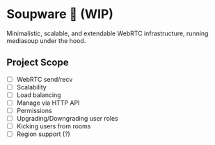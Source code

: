 # Soupware 🍲 (WIP)

Minimalistic, scalable, and extendable WebRTC infrastructure, running mediasoup under the hood.

## Project Scope

- [ ]  WebRTC send/recv
- [ ]  Scalability
- [ ]  Load balancing
- [ ]  Manage via HTTP API
- [ ]  Permissions
- [ ]  Upgrading/Downgrading user roles
- [ ]  Kicking users from rooms
- [ ]  Region support (?)
